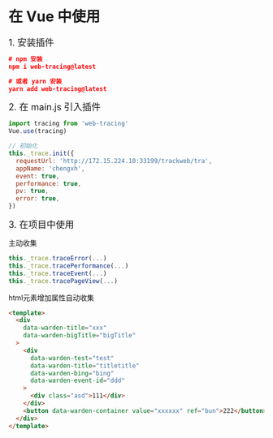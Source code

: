 # 在 Vue 中使用

<font size=4>1. 安装插件</font>

``` json
# npm 安装
npm i web-tracing@latest

# 或者 yarn 安装
yarn add web-tracing@latest
```

<font size=4>2. 在 main.js 引入插件</font>

``` js
import tracing from 'web-tracing'
Vue.use(tracing)

// 初始化
this._trace.init({
  requestUrl: 'http://172.15.224.10:33199/trackweb/tra',
  appName: 'chengxh',
  event: true,
  performance: true,
  pv: true,
  error: true,
})
```

<font size=4>3. 在项目中使用</font>

主动收集
``` js
this._trace.traceError(...)
this._trace.tracePerformance(...)
this._trace.traceEvent(...)
this._trace.tracePageView(...)
```

html元素增加属性自动收集
``` html
<template>
  <div
    data-warden-title="xxx"
    data-warden-bigTitle="bigTitle"
  >
    <div
      data-warden-test="test"
      data-warden-title="titletitle"
      data-warden-bing="bing"
      data-warden-event-id="ddd"
    >
      <div class="asd">111</div>
    </div>
    <button data-warden-container value="xxxxxx" ref="bun">222</button>
  </div>
</template>
```

